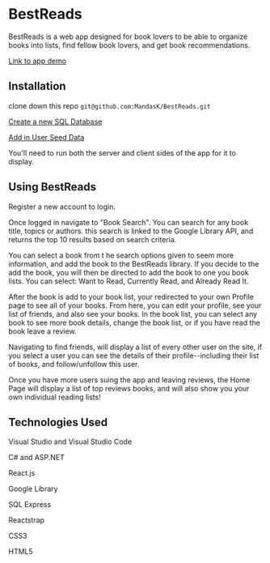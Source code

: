 # BestReads

BestReads is a web app designed for book lovers to be able to organize books into lists, find fellow book lovers, and get book recommendations. 

[Link to app demo](https://www.youtube.com/watch?v=INzUImumc-E&feature=youtu.be)

## Installation

clone down this repo ```git@github.com:MandasK/BestReads.git```

[Create a new SQL Database](https://github.com/MandasK/BestReads/blob/main/01_Db_Create.sql)

[Add in User Seed Data](https://github.com/MandasK/BestReads/blob/main/02_Seed_Data.sql)

You'll need to run both the server and client sides of the app for it to display.


## Using BestReads

 Register a new account to login.

Once logged in navigate to "Book Search". You can search for any book title, topics or authors. this search is linked to the Google Library API, and returns the top 10 results based on search criteria.

You can select a book from t he search options given to seem more information, and add the book to the BestReads library. If you decide to the add the book, you will then be directed to add the book to one you book lists. You can select: Want to Read, Currently Read, and Already Read It.

After the book is add to your book list, your redirected to your own Profile page to see all of your books. From here, you can edit your profile, see your list of friends, and also see your books. In the book list, you can select any book to see more book details, change the book list, or if you have read the book leave a review.

Navigating to find friends, will display a list of every other user on the site, if you select a user you can see the details of their profile--including their list of books, and follow/unfollow this user.

Once you have more users suing the app and leaving reviews, the Home Page will display a list of top reviews books, and will also show you your own individual reading lists!



## Technologies Used
Visual Studio and Visual Studio Code

C# and ASP.NET

React.js

Google Library

SQL Express

Reactstrap

CSS3

HTML5

